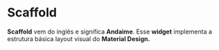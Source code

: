 # Scaffold

<b> Scaffold</b> vem do inglês e significa <b> Andaime</b>. Esse <b>widget</b> implementa a estrutura básica layout visual do <b>Material Design<b>.

